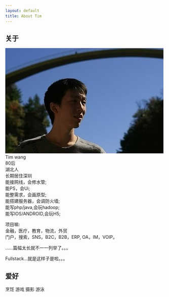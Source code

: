 ```yaml
---
layout: default
title: About Tim
---
```

## 关于    

![tim](/resume/static/portrait.jpg "tim")    
Tim wang    
80后    
湖北人    
长期居住深圳    
能接网线，会修水管;    
能PS，会Ui;    
能整需求，会画原型;    
能搭建服务器，会调防火墙;    
能写php/java,会玩hadoop;    
能写IOS/ANDROID,会玩H5;    
    
项目嘛:    
金融，医疗，教育，物流，外贸    
门户，搜索，SNS，B2C，B2B，ERP, OA，IM，VOIP。   
    

    
......篇幅太长就不一一列举了。。。    
    
Fullstack...就是这样子是啦。。。
        

## 爱好    

烹饪 游戏 摄影 游泳    

